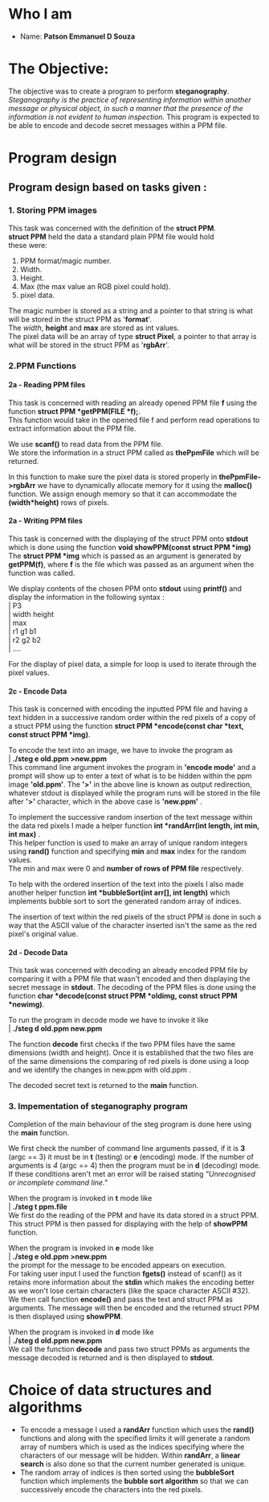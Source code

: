 # Who I am
<!-- - Student ID: **H00404212** -->
- Name: **Patson Emmanuel D Souza**
# The Objective:
The objective was to create a program to perform __steganography__. _Steganography is the practice of representing information within another message or physical object, in such a manner that the presence of the information is not evident to human inspection._
This program is expected to be able to encode and decode secret messages within a PPM file.
# Program design
## Program design based on tasks given :


### **1. Storing PPM images**
This task was concerned with the definition of the __struct PPM__.  
__struct PPM__ held the data a standard plain PPM file would hold<br>
these were:
1. PPM format/magic number.  
2. Width.  
3. Height.  
4. Max (the max value an RGB pixel could hold).  
5. pixel data. </ol> 
The magic number is stored as a string and a pointer to that string is what will be stored in the struct PPM as '__format__'.  
The _width_, __height__ and __max__ are stored as int values.  
The pixel data will be an array of type __struct Pixel__, a pointer to that array is what will be stored in the struct PPM as '__rgbArr__'.  

### **2.PPM Functions**
#### **2a - Reading PPM files**
This task is concerned with reading an already opened PPM file __f__ using the function __struct PPM *getPPM(FILE *f);__.  
This function would take in the opened file f and perform read operations to extract information about the PPM file. 

We use __scanf()__ to read data from the PPM file.   
We store the information in a struct PPM called as __thePpmFile__ which will be returned.  

In this function to make sure the pixel data is stored properly in __thePpmFile->rgbArr__ we have to dynamically allocate memory for it using the __malloc()__ function. We assign enough memory so that it can accommodate the __(width*height)__ rows of pixels.  
#### **2a - Writing PPM files**
This task is concerned with the displaying of the struct PPM onto __stdout__ which is done using the function __void showPPM(const struct PPM *img)__  
The __struct PPM *img__ which is passed as an argument is generated by __getPPM(f)__, where __f__ is the file which was passed as an argument when the function was called.  

We display contents of the chosen PPM onto __stdout__ using __printf()__ and display the information in the following syntax :   
| P3  
| width height  
| max  
| r1 g1 b1  
| r2 g2 b2  
| ....   

For the display of pixel data, a simple for loop is used to iterate through the pixel values.

#### **2c - Encode Data**
This task is concerned with encoding the inputted PPM file and having a text hidden in a successive random order within the red pixels of a copy of a struct PPM using the function __struct PPM *encode(const char *text, const struct PPM *img)__.  

To encode the text into an image, we have to invoke the program as  
| __./steg e old.ppm >new.ppm__  
This command line argument invokes the program in __'encode mode'__ and a prompt will show up to enter a text of what is to be hidden within the ppm image __'old.ppm'__. The __'>'__ in the above line is known as output redirection, whatever stdout is displayed while the program runs will be stored in the file after __'>'__ character, which in the above case is **'new.ppm'** .   

To implement the successive random insertion of the text message within the data red pixels I made a helper function __int *randArr(int length, int min, int max)__ .  
This helper function is used to make an array of unique random integers using __rand()__ function and specifying __min__ and __max__ index for the random values.  
The min and max were 0 and __number of rows of PPM file__ respectively.  

To help with the ordered insertion of the text into the pixels I also made another helper function __int *bubbleSort(int arr[], int length)__ which implements bubble sort to sort the generated random array of indices.

The insertion of text within the red pixels of the struct PPM is done in such a way that the ASCII value of the character inserted isn't the same as the red pixel's original value.

#### **2d - Decode Data**
This task was concerned with decoding an already encoded PPM file by comparing it with a PPM file that wasn't encoded and then displaying the secret message in __stdout__. The decoding of the PPM files is done using the function __char *decode(const struct PPM *oldimg, const struct PPM *newimg)__. 

To run the program in decode mode we have to invoke it like  
| __./steg d old.ppm new.ppm__ 

The function __decode__ first checks if the two PPM files have the same dimensions (width and height). Once it is established that the two files are of the same dimensions the comparing of red pixels is done using a loop and we identify the changes in new.ppm with old.ppm .  

The decoded secret text is returned to the __main__ function.
### **3. Impementation of steganography program**
Completion of the main behaviour of the steg program is done here using the __main__ function.  

We first check the number of command line arguments passed, if it is __3__ (argc == 3) it must be in __t__ (testing) or __e__ (encoding) mode. If the number of arguments is _4_ (argc == 4) then the program must be in __d__ (decoding) mode.  
If these conditions aren't met an error will be raised stating _"Unrecognised or incomplete command line."_

When the program is invoked in __t__ mode like  
| __./steg t ppm.file__  
We first do the reading of the PPM and have its data stored in a struct PPM. This struct PPM is then passed for displaying with the help of __showPPM__ function.  

When the program is invoked in __e__ mode like  
| __./steg e old.ppm >new.ppm__  
the prompt for the message to be encoded appears on execution.  
For taking user input I used the function __fgets()__ instead of scanf() as it retains more information about the __stdin__ which makes the encoding better as we won't lose certain characters (like the space character ASCII #32).   
We then call function __encode()__ and pass the text and struct PPM as arguments. The message will then be encoded and the returned struct PPM is then displayed using __showPPM__.  

When the program is invoked in __d__ mode like  
| __./steg d old.ppm new.ppm__  
We call the function __decode__ and pass two struct PPMs as arguments the message decoded is returned and is then displayed to __stdout__.

# Choice of data structures and algorithms
- To encode a message I used a __randArr__ function which uses the __rand()__ functions and along with the specified limits it will generate a random array of numbers which is used as the indices specifying where the characters of our message will be hidden. Within __randArr__, a __linear search__ is also done so that the current number generated is unique.
- The random array of indices is then sorted using the __bubbleSort__ function which implements the __bubble sort algorithm__ so that we can successively encode the characters into the red pixels.